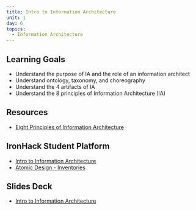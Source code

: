 ```yaml
---
title: Intro to Information Architecture
unit: 1
day: 6
topics:
  - Information Architecture
---
```


## Learning Goals
- Understand the purpose of IA and the role of an information architect
- Understand ontology, taxonomy, and choreography
- Understand the 4 artifacts of IA
- Understand the 8 principles of Information Architecture (IA)

## Resources
- [Eight Principles of Information Architecture](https://www.asis.org/Bulletin/Aug-10/AugSep10_Brown.pdf)

## IronHack Student Platform
- [Intro to Information Architecture](http://learn.ironhack.com/#/learning_unit/7033)
- [Atomic Design - Inventories](http://learn.ironhack.com/#/learning_unit/7068)
## Slides Deck
- [Intro to Information Architecture](https://drive.google.com/open?id=1ebRvMUsZ28nJTqVQpY3YR0lEci1wQP0xiCYRNbkMfcA)
